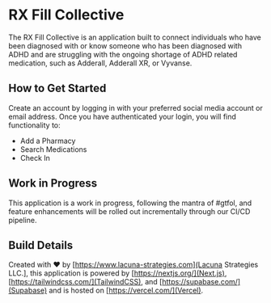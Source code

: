# RX Fill Collective

The RX Fill Collective is an application built to connect individuals who have been diagnosed with or know someone who has been diagnosed with ADHD and are struggling with the ongoing shortage of ADHD related medication, such as Adderall, Adderall XR, or Vyvanse. 

## How to Get Started

Create an account by logging in with your preferred social media account or email address. Once you have authenticated your login, you will find functionality to:

- Add a Pharmacy
- Search Medications
- Check In

## Work in Progress

This application is a work in progress, following the mantra of #gtfol, and feature enhancements will be rolled out incrementally through our CI/CD pipeline.

## Build Details

Created with ❤️ by [https://www.lacuna-strategies.com](Lacuna Strategies LLC.], this application is powered by [https://nextjs.org/](Next.js), [https://tailwindcss.com/](TailwindCSS), and [https://supabase.com/](Supabase) and is hosted on [https://vercel.com/](Vercel).